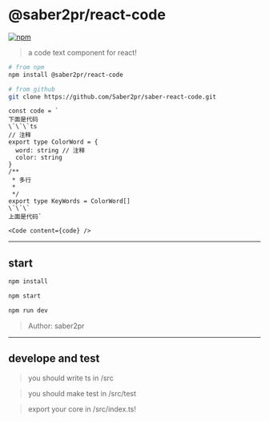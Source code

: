 # @saber2pr/react-code

[![npm](https://img.shields.io/npm/v/@saber2pr/react-code.svg?color=blue)](https://www.npmjs.com/package/@saber2pr/react-code)

> a code text component for react!

```bash
# from npm
npm install @saber2pr/react-code

# from github
git clone https://github.com/Saber2pr/saber-react-code.git
```

```tsx
const code = `
下面是代码
\`\`\`ts
// 注释
export type ColorWord = {
  word: string // 注释
  color: string
}
/**
 * 多行
 *
 */
export type KeyWords = ColorWord[]
\`\`\`
上面是代码`

<Code content={code} />
```

---

## start

```bash
npm install
```

```bash
npm start

npm run dev

```

> Author: saber2pr

---

## develope and test

> you should write ts in /src

> you should make test in /src/test

> export your core in /src/index.ts!
